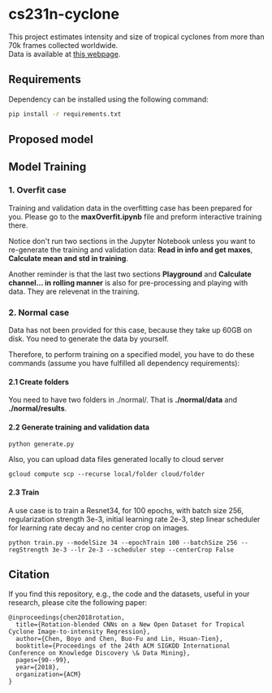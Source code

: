 # cs231n-cyclone

This project estimates intensity and size of tropical cyclones from more than 70k frames collected worldwide.<br>
Data is available at [this webpage](https://www.csie.ntu.edu.tw/~htlin/program/TCIR/).


## Requirements

Dependency can be installed using the following command:
```bash
pip install -r requirements.txt
```

## Proposed model

## Model Training

### 1. Overfit case
Training and validation data in the overfitting case has been prepared for you. Please go to the **maxOverfit.ipynb** file and preform interactive training there.

Notice don't run two sections in the Jupyter Notebook unless you want to re-generate the training and validation data: **Read in info and get maxes**, **Calculate mean and std in training**.

Another reminder is that the last two sections **Playground** and **Calculate channel... in rolling manner** is also for pre-processing and playing with data. They are relevenat in the training.

### 2. Normal case
Data has not been provided for this case, because they take up 60GB on disk. You need to generate the data by yourself.

Therefore, to perform training on a specified model, you have to do these commands (assume you have fulfilled all dependency requirements):

#### 2.1 Create folders
You need to have two folders in ./normal/. That is **./normal/data** and **./normal/results**.

#### 2.2 Generate training and validation data
```
python generate.py
```

Also, you can upload data files generated locally to cloud server

```
gcloud compute scp --recurse local/folder cloud/folder
```
#### 2.3 Train

A use case is to train a Resnet34, for 100 epochs, with batch size 256, regularization strength 3e-3, initial learning rate 2e-3, step linear scheduler for learning rate decay and no center crop on images.
```
python train.py --modelSize 34 --epochTrain 100 --batchSize 256 --regStrength 3e-3 --lr 2e-3 --scheduler step --centerCrop False
```

## Citation

If you find this repository, e.g., the code and the datasets, useful in your research, please cite the following paper:
```
@inproceedings{chen2018rotation,
  title={Rotation-blended CNNs on a New Open Dataset for Tropical Cyclone Image-to-intensity Regression},
  author={Chen, Boyo and Chen, Buo-Fu and Lin, Hsuan-Tien},
  booktitle={Proceedings of the 24th ACM SIGKDD International Conference on Knowledge Discovery \& Data Mining},
  pages={90--99},
  year={2018},
  organization={ACM}
}
```

